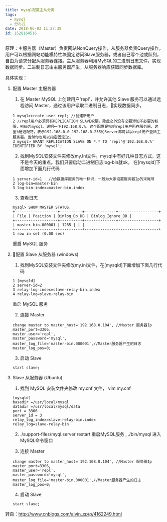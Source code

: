 ```yaml
---
title: mysql配置主从分离
tags:
  - mysql
  - 分布式
date: 2018-06-03 11:27:39
id: 1528164516
---
```

原理：主服务器（Master）负责网站NonQuery操作，从服务器负责Query操作，用户可以根据网站功能模特性块固定访问Slave服务器，或者自己写个池或队列，自由为请求分配从服务器连接。主从服务器利用MySQL的二进制日志文件，实现数据同步。二进制日志由主服务器产生，从服务器响应获取同步数据库。

具体实现：
1. 配置 Master 主服务器
    1. 在 Master MySQL 上创建用户'repl'，并允许其他 Slave 服务可以通过远程访问 Master，通过该用户读取二进制日志，实现数据同步。

    ```
    1 mysql>create user repl; //创建新用户
    2 //repl用户必须具有REPLICATION SLAVE权限，除此之外没有必要添加不必要的权限，密码为mysql。说明一下192.168.0.%，这个配置是指明repl用户所在服务器，这里%是通配符，表示192.168.0.0-192.168.0.255的Server都可以以repl用户登陆主服务器。当然你也可以指定固定Ip。
    3 mysql> GRANT REPLICATION SLAVE ON *.* TO 'repl'@'192.168.0.%' IDENTIFIED BY 'mysql';
    ```

    2. 找到MySQL安装文件夹修改my.Ini文件。mysql中有好几种日志方式，这不是今天的重点。我们只要启动二进制日志log-bin就ok。
    在[mysqld]下面增加下面几行代码

    ```
    1 server-id=1   //给数据库服务的唯一标识，一般为大家设置服务器Ip的末尾号
    2 log-bin=master-bin
    3 log-bin-index=master-bin.index
    ```

    3. 查看日志
    ```
    mysql> SHOW MASTER STATUS;
    +-------------------+----------+--------------+------------------+
    | File | Position | Binlog_Do_DB | Binlog_Ignore_DB |
    +-------------------+----------+--------------+------------------+
    | master-bin.000001 | 1285 | | |
    +-------------------+----------+--------------+------------------+
    1 row in set (0.00 sec)
    ```
    重启 MySQL 服务

2. 配置 Slave 从服务器 (windows)
    1. 找到MySQL安装文件夹修改my.ini文件，在[mysqld]下面增加下面几行代码
    ```
    1 [mysqld]
    2 server-id=2
    3 relay-log-index=slave-relay-bin.index
    4 relay-log=slave-relay-bin 
    ```
    重启 MySQL 服务

    2. 连接 Master
    ```
    change master to master_host='192.168.0.104', //Master 服务器Ip
    master_port=3306,
    master_user='repl',
    master_password='mysql', 
    master_log_file='master-bin.000001',//Master服务器产生的日志
    master_log_pos=0;
    ```

    3. 启动 Slave
    ```
    start slave;
    ```

3. Slave 从服务器 (Ubuntu)
    1. 找到 MySQL 安装文件夹修改 my.cnf 文件， vim my.cnf
    ```
    [mysqld]
    basedir =/usr/local/mysql
    datadir =/usr/local/mysql/data
    port = 3306
    server_id = 3
    relay_log_index=slave-relay-bin.index
    relay_log=slave-relay-bin
    ```

    2. ./support-files/myql.server restart 重启MySQL服务  ,  ./bin/mysql 进入MySQL命令窗口 

    3. 连接 Master
    ```
    change master to master_host='192.168.0.104', //Master 服务器Ip
    master_port=3306,
    master_user='repl',
    master_password='mysql', 
    master_log_file='master-bin.000001',//Master服务器产生的日志
    master_log_pos=0;
    ```

    4. 启动 Slave
    ```
    start slave;
    ```

转自：http://www.cnblogs.com/alvin_xp/p/4162249.html